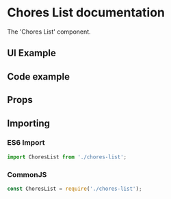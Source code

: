 # Chores List documentation

The 'Chores List' component.

## UI Example

<!-- STORY -->

## Code example

<!-- SOURCE -->

## Props

<!-- PROPS -->

## Importing

### ES6 Import

```js
import ChoresList from './chores-list';
```

### CommonJS

```js
const ChoresList = require('./chores-list');
```
